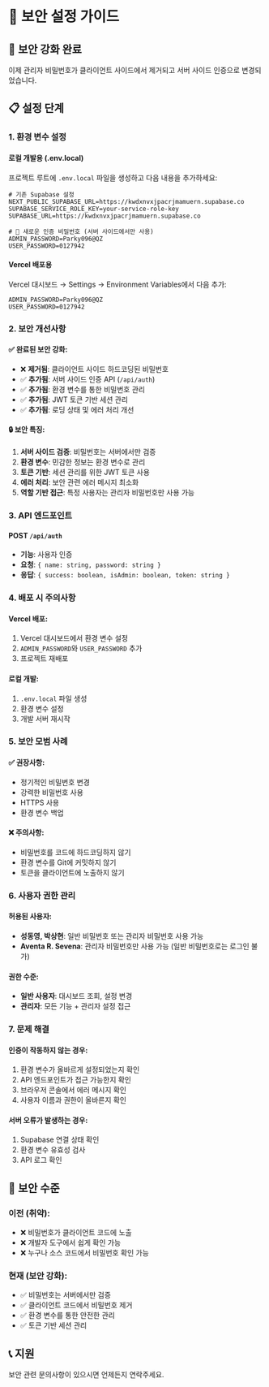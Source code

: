 # 🔐 보안 설정 가이드

## 🚨 보안 강화 완료

이제 관리자 비밀번호가 클라이언트 사이드에서 제거되고 서버 사이드 인증으로 변경되었습니다.

## 📋 설정 단계

### 1. 환경 변수 설정

#### 로컬 개발용 (.env.local)
프로젝트 루트에 `.env.local` 파일을 생성하고 다음 내용을 추가하세요:

```env
# 기존 Supabase 설정
NEXT_PUBLIC_SUPABASE_URL=https://kwdxnvxjpacrjmamuern.supabase.co
SUPABASE_SERVICE_ROLE_KEY=your-service-role-key
SUPABASE_URL=https://kwdxnvxjpacrjmamuern.supabase.co

# 🔐 새로운 인증 비밀번호 (서버 사이드에서만 사용)
ADMIN_PASSWORD=Parky096@QZ
USER_PASSWORD=0127942
```

#### Vercel 배포용
Vercel 대시보드 → Settings → Environment Variables에서 다음 추가:

```
ADMIN_PASSWORD=Parky096@QZ
USER_PASSWORD=0127942
```

### 2. 보안 개선사항

#### ✅ 완료된 보안 강화:
- ❌ **제거됨**: 클라이언트 사이드 하드코딩된 비밀번호
- ✅ **추가됨**: 서버 사이드 인증 API (`/api/auth`)
- ✅ **추가됨**: 환경 변수를 통한 비밀번호 관리
- ✅ **추가됨**: JWT 토큰 기반 세션 관리
- ✅ **추가됨**: 로딩 상태 및 에러 처리 개선

#### 🔒 보안 특징:
1. **서버 사이드 검증**: 비밀번호는 서버에서만 검증
2. **환경 변수**: 민감한 정보는 환경 변수로 관리
3. **토큰 기반**: 세션 관리를 위한 JWT 토큰 사용
4. **에러 처리**: 보안 관련 에러 메시지 최소화
5. **역할 기반 접근**: 특정 사용자는 관리자 비밀번호만 사용 가능

### 3. API 엔드포인트

#### POST `/api/auth`
- **기능**: 사용자 인증
- **요청**: `{ name: string, password: string }`
- **응답**: `{ success: boolean, isAdmin: boolean, token: string }`

### 4. 배포 시 주의사항

#### Vercel 배포:
1. Vercel 대시보드에서 환경 변수 설정
2. `ADMIN_PASSWORD`와 `USER_PASSWORD` 추가
3. 프로젝트 재배포

#### 로컬 개발:
1. `.env.local` 파일 생성
2. 환경 변수 설정
3. 개발 서버 재시작

### 5. 보안 모범 사례

#### ✅ 권장사항:
- 정기적인 비밀번호 변경
- 강력한 비밀번호 사용
- HTTPS 사용
- 환경 변수 백업

#### ❌ 주의사항:
- 비밀번호를 코드에 하드코딩하지 않기
- 환경 변수를 Git에 커밋하지 않기
- 토큰을 클라이언트에 노출하지 않기

### 6. 사용자 권한 관리

#### 허용된 사용자:
- **성동영, 박상현**: 일반 비밀번호 또는 관리자 비밀번호 사용 가능
- **Aventa R. Sevena**: 관리자 비밀번호만 사용 가능 (일반 비밀번호로는 로그인 불가)

#### 권한 수준:
- **일반 사용자**: 대시보드 조회, 설정 변경
- **관리자**: 모든 기능 + 관리자 설정 접근

### 7. 문제 해결

#### 인증이 작동하지 않는 경우:
1. 환경 변수가 올바르게 설정되었는지 확인
2. API 엔드포인트가 접근 가능한지 확인
3. 브라우저 콘솔에서 에러 메시지 확인
4. 사용자 이름과 권한이 올바른지 확인

#### 서버 오류가 발생하는 경우:
1. Supabase 연결 상태 확인
2. 환경 변수 유효성 검사
3. API 로그 확인

## 🎯 보안 수준

### 이전 (취약):
- ❌ 비밀번호가 클라이언트 코드에 노출
- ❌ 개발자 도구에서 쉽게 확인 가능
- ❌ 누구나 소스 코드에서 비밀번호 확인 가능

### 현재 (보안 강화):
- ✅ 비밀번호는 서버에서만 검증
- ✅ 클라이언트 코드에서 비밀번호 제거
- ✅ 환경 변수를 통한 안전한 관리
- ✅ 토큰 기반 세션 관리

## 📞 지원

보안 관련 문의사항이 있으시면 언제든지 연락주세요. 